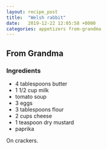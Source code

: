 ```yaml
---
layout: recipe_post
title:  "Welsh rabbit"
date:   2019-12-22 12:05:58 +0000
categories: appetizers from-grandma
---
```


## From Grandma
### Ingredients
* 4 tablespoons butter
* 1 1/2 cup milk
* tomato soup
* 3 eggs
* 3 tablespoons flour
* 2 cups cheese
* 1 teaspoon dry mustard
* paprika


On crackers.

